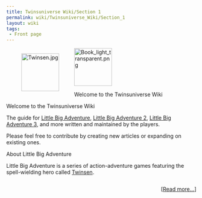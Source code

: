 ```yaml
---
title: Twinsuniverse Wiki/Section 1
permalink: wiki/Twinsuniverse_Wiki/Section_1
layout: wiki
tags:
 - Front page
---
```


<div class="fpbox plain desktopright mobilecenter">
<div class="nomobile" style="float:left;">

<figure>
<img src="Twinsen.jpg" title="Twinsen.jpg" width="100" />

</figure>

</div>
<div class="mobileonly">

<figure>
<img src="Book_light_transparent.png" title="Book_light_transparent.png"
width="100" />

</figure>

</div>
<div class="mainheading nomobile">

Welcome to the Twinsuniverse Wiki

</div>
<div class="heading mobileonly">

Welcome to the Twinsuniverse Wiki

</div>
<div>

The guide for [Little Big Adventure](../Little_Big_Adventure "wikilink"),
[Little Big Adventure 2](../Little_Big_Adventure_2 "wikilink"), [Little Big
Adventure 3](../Little_Big_Adventure_3 "wikilink"), and more written and
maintained by the players.

</div>
<div>

Please feel free to contribute by creating new articles or expanding on
existing ones.

</div>
</div>
<div class="fpbox mobilecollapsible">
<div class="heading desktopcenter mobileleft">

About Little Big Adventure

</div>
<div class="body">

Little Big Adventure is a series of action-adventure games featuring the
spell-wielding hero called [Twinsen](../Twinsen "wikilink").

<div style="float: right;">

\[[Read more...](../Little_Big_Adventure "wikilink")\]

</div>
</div>
</div>

<noinclude>

</noinclude>

